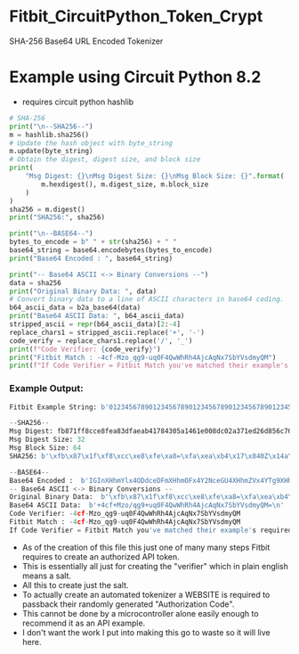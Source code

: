 # Fitbit_CircuitPython_Token_Crypt
SHA-256 Base64 URL Encoded Tokenizer

# Example using Circuit Python 8.2
- requires circuit python hashlib

```py
# SHA-256
print("\n--SHA256--")
m = hashlib.sha256()
# Update the hash object with byte_string
m.update(byte_string)
# Obtain the digest, digest size, and block size
print(
    "Msg Digest: {}\nMsg Digest Size: {}\nMsg Block Size: {}".format(
        m.hexdigest(), m.digest_size, m.block_size
    )
)
sha256 = m.digest()
print("SHA256:", sha256)

print("\n--BASE64--")
bytes_to_encode = b" " + str(sha256) + " "
base64_string = base64.encodebytes(bytes_to_encode)
print("Base64 Encoded : ", base64_string)

print("-- Base64 ASCII <-> Binary Conversions --")
data = sha256
print("Original Binary Data: ", data)
# Convert binary data to a line of ASCII characters in base64 coding.
b64_ascii_data = b2a_base64(data)
print("Base64 ASCII Data: ", b64_ascii_data)
stripped_ascii = repr(b64_ascii_data)[2:-4]
replace_chars1 = stripped_ascii.replace('+', '-')
code_verify = replace_chars1.replace('/', '_')
print(f"Code Verifier: {code_verify}")
print("Fitbit Match : -4cf-Mzo_qg9-uq0F4QwWhRh4AjcAqNx7SbYVsdmyQM")
print(f"If Code Verifier = Fitbit Match you've matched their example's required encryption! :) ")
```
### Example Output:
```py
Fitbit Example String: b'01234567890123456789012345678901234567890123456789'

--SHA256--
Msg Digest: fb871ff8cce8fea83dfaeab41784305a1461e008dc02a371ed26d856c766c903
Msg Digest Size: 32
Msg Block Size: 64
SHA256: b'\xfb\x87\x1f\xf8\xcc\xe8\xfe\xa8=\xfa\xea\xb4\x17\x840Z\x14a\xe0\x08\xdc\x02\xa3q\xed&\xd8V\xc7f\xc9\x03'

--BASE64--
Base64 Encoded :  b'IGInXHhmYlx4ODdceDFmXHhmOFx4Y2NceGU4XHhmZVx4YTg9XHhmYVx4ZWFceGI0XHgxN1x4ODQw\nWlx4MTRhXHhlMFx4MDhceGRjXHgwMlx4YTNxXHhlZCZceGQ4Vlx4YzdmXHhjOVx4MDMnIA==\n'
-- Base64 ASCII <-> Binary Conversions --
Original Binary Data:  b'\xfb\x87\x1f\xf8\xcc\xe8\xfe\xa8=\xfa\xea\xb4\x17\x840Z\x14a\xe0\x08\xdc\x02\xa3q\xed&\xd8V\xc7f\xc9\x03'
Base64 ASCII Data:  b'+4cf+Mzo/qg9+uq0F4QwWhRh4AjcAqNx7SbYVsdmyQM=\n'
Code Verifier: -4cf-Mzo_qg9-uq0F4QwWhRh4AjcAqNx7SbYVsdmyQM
Fitbit Match : -4cf-Mzo_qg9-uq0F4QwWhRh4AjcAqNx7SbYVsdmyQM
If Code Verifier = Fitbit Match you've matched their example's required encryption! :)
```
- As of the creation of this file this just one of many many steps Fitbit requires to create an authorized API token.
- This is essentially all just for creating the "verifier" which in plain english means a salt.
- All this to create just the salt.
- To actually create an automated tokenizer a WEBSITE is required to passback their randomly generated "Authorization Code".
- This cannot be done by a microcontroller alone easily enough to recommend it as an API example.
- I don't want the work I put into making this go to waste so it will live here.
